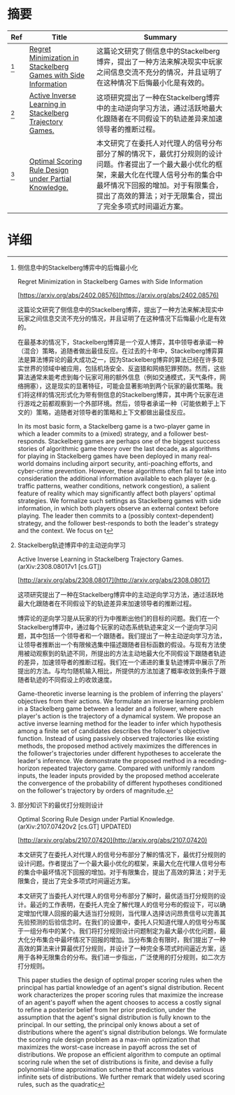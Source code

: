 # 摘要

| Ref | Title | Summary |
| --- | --- | --- |
| [^1] | [Regret Minimization in Stackelberg Games with Side Information](https://arxiv.org/abs/2402.08576) | 这篇论文研究了侧信息中的Stackelberg博弈，提出了一种方法来解决现实中玩家之间信息交流不充分的情况，并且证明了在这种情况下后悔最小化是有效的。 |
| [^2] | [Active Inverse Learning in Stackelberg Trajectory Games.](http://arxiv.org/abs/2308.08017) | 这项研究提出了一种在Stackelberg博弈中的主动逆向学习方法，通过活跃地最大化跟随者在不同假设下的轨迹差异来加速领导者的推断过程。 |
| [^3] | [Optimal Scoring Rule Design under Partial Knowledge.](http://arxiv.org/abs/2107.07420) | 本文研究了在委托人对代理人的信号分布部分了解的情况下，最优打分规则的设计问题。作者提出了一个最大最小优化的框架，来最大化在代理人信号分布的集合中最坏情况下回报的增加。对于有限集合，提出了高效的算法；对于无限集合，提出了完全多项式时间逼近方案。 |

# 详细

[^1]: 侧信息中的Stackelberg博弈中的后悔最小化

    Regret Minimization in Stackelberg Games with Side Information

    [https://arxiv.org/abs/2402.08576](https://arxiv.org/abs/2402.08576)

    这篇论文研究了侧信息中的Stackelberg博弈，提出了一种方法来解决现实中玩家之间信息交流不充分的情况，并且证明了在这种情况下后悔最小化是有效的。

    

    在最基本的情况下，Stackelberg博弈是一个双人博弈，其中领导者承诺一种（混合）策略，追随者做出最佳反应。在过去的十年中，Stackelberg博弈算法是算法博弈论的最大成功之一，因为Stackelberg博弈的算法已经在许多现实世界的领域中被应用，包括机场安全、反盗猎和网络犯罪预防。然而，这些算法通常未能考虑到每个玩家可用的额外信息（例如交通模式，天气条件，网络拥塞），这是现实的显著特征，可能会显著影响到两个玩家的最优策略。我们将这样的情况形式化为带有侧信息的Stackelberg博弈，其中两个玩家在进行游戏之前都观察到一个外部环境。然后，领导者承诺一种（可能依赖于上下文的）策略，追随者对领导者的策略和上下文都做出最佳反应。

    In its most basic form, a Stackelberg game is a two-player game in which a leader commits to a (mixed) strategy, and a follower best-responds. Stackelberg games are perhaps one of the biggest success stories of algorithmic game theory over the last decade, as algorithms for playing in Stackelberg games have been deployed in many real-world domains including airport security, anti-poaching efforts, and cyber-crime prevention. However, these algorithms often fail to take into consideration the additional information available to each player (e.g. traffic patterns, weather conditions, network congestion), a salient feature of reality which may significantly affect both players' optimal strategies. We formalize such settings as Stackelberg games with side information, in which both players observe an external context before playing. The leader then commits to a (possibly context-dependent) strategy, and the follower best-responds to both the leader's strategy and the context. We focus on t
    
[^2]: Stackelberg轨迹博弈中的主动逆向学习

    Active Inverse Learning in Stackelberg Trajectory Games. (arXiv:2308.08017v1 [cs.GT])

    [http://arxiv.org/abs/2308.08017](http://arxiv.org/abs/2308.08017)

    这项研究提出了一种在Stackelberg博弈中的主动逆向学习方法，通过活跃地最大化跟随者在不同假设下的轨迹差异来加速领导者的推断过程。

    

    博弈论的逆向学习是从玩家的行为中推断出他们的目标的问题。我们在一个Stackelberg博弈中，通过每个玩家的动态系统轨迹来定义一个逆向学习问题，其中包括一个领导者和一个跟随者。我们提出了一种主动逆向学习方法，让领导者推断出一个有限候选集中描述跟随者目标函数的假设。与现有方法使用被动观察到的轨迹不同，所提出的方法主动地最大化不同假设下跟随者轨迹的差异，加速领导者的推断过程。我们在一个递进的重复轨迹博弈中展示了所提出的方法。与均匀随机输入相比，所提供的方法加速了概率收敛到条件于跟随者轨迹的不同假设上的收敛速度。

    Game-theoretic inverse learning is the problem of inferring the players' objectives from their actions. We formulate an inverse learning problem in a Stackelberg game between a leader and a follower, where each player's action is the trajectory of a dynamical system. We propose an active inverse learning method for the leader to infer which hypothesis among a finite set of candidates describes the follower's objective function. Instead of using passively observed trajectories like existing methods, the proposed method actively maximizes the differences in the follower's trajectories under different hypotheses to accelerate the leader's inference. We demonstrate the proposed method in a receding-horizon repeated trajectory game. Compared with uniformly random inputs, the leader inputs provided by the proposed method accelerate the convergence of the probability of different hypotheses conditioned on the follower's trajectory by orders of magnitude.
    
[^3]: 部分知识下的最优打分规则设计

    Optimal Scoring Rule Design under Partial Knowledge. (arXiv:2107.07420v2 [cs.GT] UPDATED)

    [http://arxiv.org/abs/2107.07420](http://arxiv.org/abs/2107.07420)

    本文研究了在委托人对代理人的信号分布部分了解的情况下，最优打分规则的设计问题。作者提出了一个最大最小优化的框架，来最大化在代理人信号分布的集合中最坏情况下回报的增加。对于有限集合，提出了高效的算法；对于无限集合，提出了完全多项式时间逼近方案。

    

    本文研究了当委托人对代理人的信号分布部分了解时，最优适当打分规则的设计。最近的工作表明，在委托人完全了解代理人的信号分布的假设下，可以确定增加代理人回报的最大适当打分规则，当代理人选择访问昂贵信号以完善其先验预测的后验信念时。在我们的设置中，委托人只知道代理人的信号分布属于一组分布中的某个。我们将打分规则设计问题制定为最大最小优化问题，最大化分布集合中最坏情况下回报的增加。当分布集合有限时，我们提出了一种高效的算法来计算最优打分规则，并设计了一种完全多项式时间逼近方案，适用于各种无限集合的分布。我们进一步指出，广泛使用的打分规则，如二次方打分规则。

    This paper studies the design of optimal proper scoring rules when the principal has partial knowledge of an agent's signal distribution. Recent work characterizes the proper scoring rules that maximize the increase of an agent's payoff when the agent chooses to access a costly signal to refine a posterior belief from her prior prediction, under the assumption that the agent's signal distribution is fully known to the principal. In our setting, the principal only knows about a set of distributions where the agent's signal distribution belongs. We formulate the scoring rule design problem as a max-min optimization that maximizes the worst-case increase in payoff across the set of distributions.  We propose an efficient algorithm to compute an optimal scoring rule when the set of distributions is finite, and devise a fully polynomial-time approximation scheme that accommodates various infinite sets of distributions. We further remark that widely used scoring rules, such as the quadratic 
    

